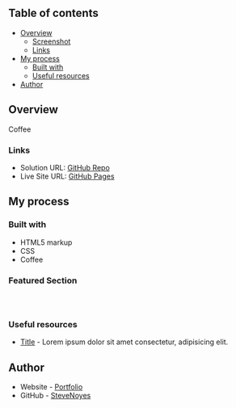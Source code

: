 ## Table of contents

- [Overview](#overview)
  - [Screenshot](#screenshot)
  - [Links](#links)
- [My process](#my-process)
  - [Built with](#built-with)
  - [Useful resources](#useful-resources)
- [Author](#author)

## Overview

  Coffee

### Links

- Solution URL: [GitHub Repo](https://github.com/SteveNoyes/caffe)
- Live Site URL: [GitHub Pages](https://stevenoyes.github.io/caffe/)

## My process

### Built with

- HTML5 markup
- CSS  
- Coffee


### Featured Section


```html
```

```css
```

```js
```

### Useful resources

- [Title](https://www.site.com) - Lorem ipsum dolor sit amet consectetur, adipisicing elit.

## Author

- Website - [Portfolio](https://www.stevenmnoyes.com)
- GitHub - [SteveNoyes](https://github.com/SteveNoyes)